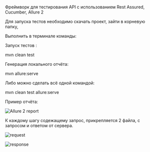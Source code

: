 Фреймворк для тестирования API с использованием Rest Assured, Cucumber, Allure 2

Для запуска тестов необходимо скачать проект, зайти в корневую папку,

Выполнить в терминале команды:

Запуск тестов :

mvn clean test

Генерация локального отчёта:

mvn allure:serve

Либо можно сделать всё одной командой:

mvn clean test allure:serve

Пример отчёта:


![Allure 2 report](https://user-images.githubusercontent.com/25115868/57881644-83667400-782a-11e9-9c31-a71de0a31b82.png)

К каждому шагу содежащему запрос, прикрепляется 2 файла, с запросом и ответом от сервера.


![request](https://user-images.githubusercontent.com/25115868/57882430-59ae4c80-782c-11e9-9b7e-968a6ebfd2d9.png)

![response](https://user-images.githubusercontent.com/25115868/57882441-629f1e00-782c-11e9-8de3-a9e95a8eab3a.png)







